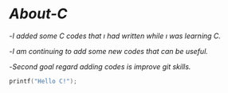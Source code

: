 # ***About-C***

-*I added some C codes that ı had written while ı was learning C.* 

-*I am continuing to add some new codes that can be useful.*

-*Second goal regard adding codes is improve git skills.*

```C
printf("Hello C!");
```
